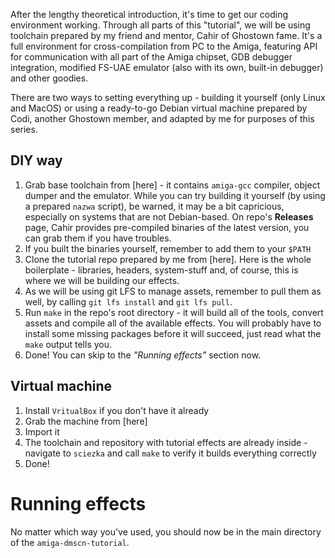 After the lengthy theoretical introduction, it's time to get our coding environment working. Through all parts of this "tutorial", we will be using toolchain prepared by my friend and mentor, Cahir of Ghostown fame. 
It's a full environment for cross-compilation from PC to the Amiga, featuring API for communication with all part of the Amiga chipset, GDB debugger integration, modified FS-UAE emulator (also with its own, built-in debugger) and other goodies. 

There are two ways to setting everything up - building it yourself (only Linux and MacOS) or using a ready-to-go Debian virtual machine prepared by Codi, another Ghostown member, and adapted by me for purposes of this series.

## DIY way
1. Grab base toolchain from [here] - it contains `amiga-gcc` compiler, object dumper and the emulator. While you can try building it yourself (by using a prepared `nazwa` script), be warned, it may be a bit capricious, especially on systems that are not Debian-based. On repo's **Releases** page, Cahir provides pre-compiled binaries of the latest version, you can grab them if you have troubles.
2. If you built the binaries yourself, remember to add them to your `$PATH`
3. Clone the tutorial repo prepared by me from [here]. Here is the whole boilerplate - libraries, headers, system-stuff and, of course, this is where we will be building our effects.
4. As we will be using git LFS to manage assets, remember to pull them as well, by calling `git lfs install` and `git lfs pull`.
5. Run `make` in the repo's root directory - it will build all of the tools, convert assets and compile all of the available effects. You will probably have to install some missing packages before it will succeed, just read what the `make` output tells you. 
6. Done! You can skip to the *"Running effects"* section now.

## Virtual machine
1. Install `VritualBox` if you don't have it already
2. Grab the machine from [here]
3. Import it
4. The toolchain and repository with tutorial effects are already inside - navigate to `sciezka` and call `make` to verify it builds everything correctly
5. Done!

# Running effects
No matter which way you've used, you should now be in the main directory of the `amiga-dmscn-tutorial`.